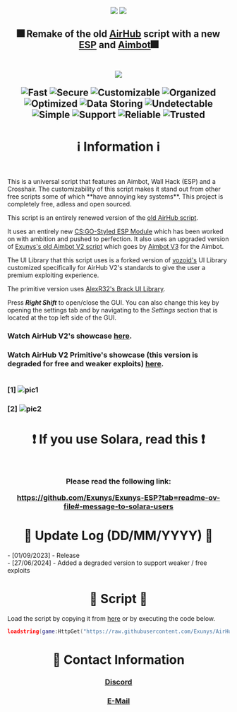 <p align="center">
  <img src="https://github.com/Exunys/AirHub-V2/assets/76539058/9d9e3bde-c431-42b1-b014-ed64d284447f" />
  <img src="https://visitor-badge.laobi.icu/badge?page_id=Exunys.AirHub-V2&left_color=black&right_color=purple" />
</p>

<h2 align="center"> 🎆 Remake of the old <a href="https://github.com/Exunys/AirHub">AirHub</a> script with a new <a href="https://github.com/Exunys/Exunys-ESP">ESP</a> and <a href="https://github.com/Exunys/Aimbot-V3">Aimbot</a>🎆

<br>
<br>

<p align="center">
  <img src="https://github.com/Exunys/AirHub-V2/assets/76539058/b1faa804-64b6-4b57-a968-835d913f2ccf" />
</p>

![Fast](https://img.shields.io/badge/Fast-blue) ![Secure](https://img.shields.io/badge/Secure-darkgreen) ![Customizable](https://img.shields.io/badge/Customizable-purple) ![Organized](https://img.shields.io/badge/Organized-red) ![Optimized](https://img.shields.io/badge/Optimized-darkblue) ![Data Storing](https://img.shields.io/badge/Data-Storing-green) ![Undetectable](https://img.shields.io/badge/Undetectable-violet) ![Simple](https://img.shields.io/badge/Simple-yellow) ![Support](https://img.shields.io/badge/Multiplatform-Support-darkred) ![Reliable](https://img.shields.io/badge/Reliable-lightblue) ![Trusted](https://img.shields.io/badge/Trusted-lightgreen) </h2>
<h1 align="center"> ℹ️  Information  ℹ️<br><br></h1>
This is a universal script that features an Aimbot, Wall Hack (ESP) and a Crosshair. The customizability of this script makes it stand out from other free scripts some of which **have annoying key systems**. This project is completely free, adless and open sourced.

This script is an entirely renewed version of the [old AirHub script](https://github.com/Exunys/AirHub). 

It uses an entirely new [CS:GO-Styled ESP Module](https://github.com/Exunys/Exunys-ESP) which has been worked on with ambition and pushed to perfection. It also uses an upgraded version of [Exunys's old Aimbot V2 script](https://github.com/Exunys/Aimbot-V2) which goes by [Aimbot V3](https://github.com/Exunys/Aimbot-V3) for the Aimbot.

The UI Library that this script uses is a forked version of [vozoid's](https://github.com/vozoid) UI Library customized specifically for AirHub V2's standards to give the user a premium exploiting experience.

The primitive version uses [AlexR32's Brack UI Library](https://github.com/AlexR32/Bracket).

Press ***Right Shift*** to open/close the GUI. You can also change this key by opening the settings tab and by navigating to the *Settings* section that is located at the top left side of the GUI.

### Watch AirHub V2's showcase [here](https://www.youtube.com/watch?v=sTnXw89-O0s).

### Watch AirHub V2 Primitive's showcase (this version is degraded for free and weaker exploits) [here](https://youtu.be/nGR_FyJ2qRI?si=8Zp0hkOEz6G2-fFG).

#
### [1] ![pic1](https://github.com/Exunys/AirHub-V2/assets/76539058/bc4f83be-132c-4146-8561-2aea5a712a9b)
### [2] ![pic2](https://github.com/Exunys/AirHub-V2/assets/76539058/bc03fa46-846d-445f-9483-9c91d2ec1b3e)

#

<h1 align="center"> ❗ If you use Solara, read this ❗<br><br> </h1>

<h3 align="center">
 Please read the following link:

https://github.com/Exunys/Exunys-ESP?tab=readme-ov-file#-message-to-solara-users
</h3>

#

<h1 align="center"> 📑 Update Log (DD/MM/YYYY) 📑 </h1>
- [01/09/2023] - Release<br>
- [27/06/2024] - Added a degraded version to support weaker / free exploits 

#

<h1 align="center"> 📑 Script 📑</h1>

Load the script by copying it from [here](https://github.com/Exunys/AirHub-V2/blob/main/src/Main.lua) or by executing the code below.
```lua
loadstring(game:HttpGet("https://raw.githubusercontent.com/Exunys/AirHub-V2/main/src/Main.lua"))()
```

#

<h1 align="center"> 📧 Contact Information </h1>

<h3 align="center"> <a href="https://discord.com/users/611111398818316309">Discord</a></h3>
<h3 align="center"> <a href="mailto:exunys@gang.email">E-Mail</a></h3>
